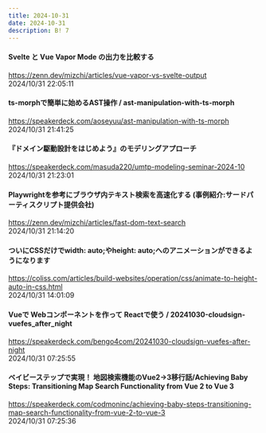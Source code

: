```yaml
---
title: 2024-10-31
date: 2024-10-31
description: B! 7
---
```


#### Svelte と Vue Vapor Mode の出力を比較する
https://zenn.dev/mizchi/articles/vue-vapor-vs-svelte-output<br>
2024/10/31 22:05:11<br>


#### ts-morphで簡単に始めるAST操作 / ast-manipulation-with-ts-morph
https://speakerdeck.com/aoseyuu/ast-manipulation-with-ts-morph<br>
2024/10/31 21:41:25<br>


#### 『ドメイン駆動設計をはじめよう』のモデリングアプローチ
https://speakerdeck.com/masuda220/umtp-modeling-seminar-2024-10<br>
2024/10/31 21:23:01<br>


#### Playwrightを参考にブラウザ内テキスト検索を高速化する (事例紹介:サードパーティスクリプト提供会社)
https://zenn.dev/mizchi/articles/fast-dom-text-search<br>
2024/10/31 21:14:20<br>


#### ついにCSSだけでwidth: auto;やheight: auto;へのアニメーションができるようになります
https://coliss.com/articles/build-websites/operation/css/animate-to-height-auto-in-css.html<br>
2024/10/31 14:01:09<br>


#### Vueで Webコンポーネントを作って Reactで使う / 20241030-cloudsign-vuefes_after_night
https://speakerdeck.com/bengo4com/20241030-cloudsign-vuefes-after-night<br>
2024/10/31 07:25:55<br>


#### ベイビーステップで実現！ 地図検索機能のVue2→3移行話/Achieving Baby Steps: Transitioning Map Search Functionality from Vue 2 to Vue 3
https://speakerdeck.com/codmoninc/achieving-baby-steps-transitioning-map-search-functionality-from-vue-2-to-vue-3<br>
2024/10/31 07:25:36<br>


